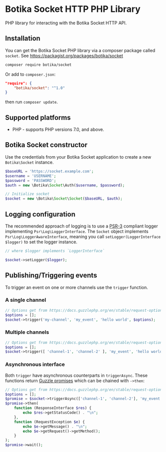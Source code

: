 # Botika Socket HTTP PHP Library

PHP library for interacting with the Botika Socket HTTP API.

## Installation

You can get the Botika Socket PHP library via a composer package called `socket`. See <https://packagist.org/packages/botika/socket>

```bash
composer require botika/socket
```

Or add to `composer.json`:

```json
"require": {
    "botika/socket": "^1.0"
}
```

then run `composer update`.

## Supported platforms

* PHP - supports PHP versions 7.0, and above.

## Botika Socket constructor

Use the credentials from your Botika Socket application to create a new `Botika\Socket` instance.

```php
$baseURL = 'https://socket.example.com';
$username = 'USERNAME';
$password = 'PASSWORD';
$auth = new \Botika\Socket\Auth($username, $password);

// Initialize socket
$socket = new \Botika\Socket\Socket($baseURL, $auth);
```

## Logging configuration

The recommended approach of logging is to use a
[PSR-3](https://github.com/php-fig/fig-standards/blob/master/accepted/PSR-3-logger-interface.md)
compliant logger implementing `Psr\Log\LoggerInterface`. The `Socket` object
implements `Psr\Log\LoggerAwareInterface`, meaning you call
`setLogger(LoggerInterface $logger)` to set the logger instance.

```php
// where $logger implements `LoggerInterface`

$socket->setLogger($logger);
```

## Publishing/Triggering events

To trigger an event on one or more channels use the `trigger` function.

### A single channel

```php
// Options get from https://docs.guzzlephp.org/en/stable/request-options.html
$options = [];
$socket->trigger('my-channel', 'my_event', 'hello world', $options);
```

### Multiple channels

```php
// Options get from https://docs.guzzlephp.org/en/stable/request-options.html
$options = [];
$socket->trigger([ 'channel-1', 'channel-2' ], 'my_event', 'hello world', $options);
```

### Asynchronous interface

Both `trigger` have asynchronous counterparts in `triggerAsync`. These functions return [Guzzle
promises](https://github.com/guzzle/promises) which can be chained
with `->then`:

```php
// Options get from https://docs.guzzlephp.org/en/stable/request-options.html
$options = [];
$promise = $socket->triggerAsync(['channel-1', 'channel-2'], 'my_event', 'hello world', $options);
$promise->then(
    function (ResponseInterface $res) {
        echo $res->getStatusCode() . "\n";
    },
    function (RequestException $e) {
        echo $e->getMessage() . "\n";
        echo $e->getRequest()->getMethod();
    }
);
$promise->wait();
```